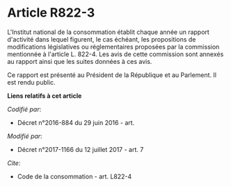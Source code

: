 # Article R822-3

L'Institut national de la consommation établit chaque année un rapport d'activité dans lequel figurent, le cas échéant, les
propositions de modifications législatives ou réglementaires proposées par la commission mentionnée à l'article L. 822-4. Les
avis de cette commission sont annexés au rapport ainsi que les suites données à ces avis.

Ce rapport est présenté au Président de la République et au Parlement. Il est rendu public.

**Liens relatifs à cet article**

_Codifié par_:

  - Décret n°2016-884 du 29 juin 2016 - art.

_Modifié par_:

  - Décret n°2017-1166 du 12 juillet 2017 - art. 7

_Cite_:

  - Code de la consommation - art. L822-4
